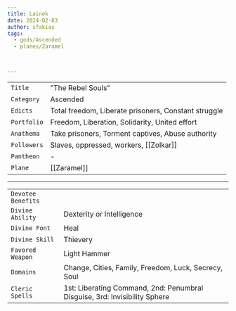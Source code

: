 ```yaml
---
title: Lainek
date: 2024-02-03
author: sfakias
tags:
  - gods/Ascended
  - planes/Zaramel



---
```

| | |
| --- | --- |
| `Title` | "The Rebel Souls" |
| `Category` | Ascended |
| `Edicts` | Total freedom, Liberate prisoners, Constant struggle |
| `Portfolio` | Freedom, Liberation, Solidarity, United effort |
| `Anathema` | Take prisoners, Torment captives, Abuse authority |
| `Followers` | Slaves, oppressed, workers, [[Zolkar]] |
| `Pantheon` | - |
| `Plane` | [[Zaramel]] |

---
| | |
| --- | --- |
| `Devotee Benefits` |
| `Divine Ability` | Dexterity or Intelligence |
| `Divine Font` | Heal |
| `Divine Skill` | Thievery |
| `Favored Weapon` | Light Hammer |
| `Domains` | Change, Cities, Family, Freedom, Luck, Secrecy, Soul |
| `Cleric Spells` | 1st: Liberating Command, 2nd: Penumbral Disguise, 3rd: Invisibility Sphere |
